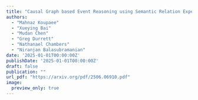 ```yaml
---
title: "Causal Graph based Event Reasoning using Semantic Relation Experts"
authors:
  - "Mahnaz Koupaee"
  - "Xueying Bai"
  - "Mudan Chen"
  - "Greg Durrett"
  - "Nathanael Chambers"
  - "Niranjan Balasubramanian"
date: '2025-01-01T00:00:00Z'
publishDate: '2025-01-01T00:00:00Z'
draft: false
publication: ""
url_pdf: "https://arxiv.org/pdf/2506.06910.pdf"
image:
  preview_only: true
---
```

